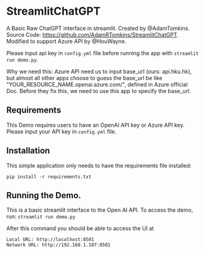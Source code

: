 # StreamlitChatGPT
A Basic Raw ChatGPT interface in streamlit. Created by @AdamTomkins. Source Code: https://github.com/AdamRTomkins/StreamlitChatGPT. Modified to support Azure API by @HouWayne.

Please input api key in `config.yml` file before running the app with `streamlit run demo.py`.

Why we need this: Azure API need us to input base_url (ours: api.hku.hk), but almost all other apps choose to guess the base_url be like "YOUR_RESOURCE_NAME.openai.azure.com/", defined in Azure official Doc. Before they fix this, we need to use this app to specify the base_url.
## Requirements

This Demo requires users to have an OpenAI API key or Azure API key. Please input your API key in `config.yml` file.

## Installation

This simple application only needs to have the requirements file installed:

```pip install -r requirements.txt```

## Running the Demo.

This is a basic streamlit interface to the Open AI API. 
To access the demo, run:
```streamlit run demo.py```

After this command you should be able to access the UI at
```
Local URL: http://localhost:8501
Network URL: http://192.168.1.107:8501
```

